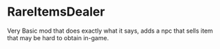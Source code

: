 # RareItemsDealer
Very Basic mod that does exactly what it says, adds a npc that sells item that may be hard to obtain in-game.

